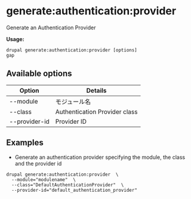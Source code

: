 # generate:authentication:provider
Generate an Authentication Provider

**Usage:**
```
drupal generate:authentication:provider [options]
gap
```

## Available options
Option | Details
-------|-------------
--module | モジュール名
--class | Authentication Provider class
--provider-id | Provider ID

## Examples
* Generate an authentication provider specifying the module, the class and the provider id
```
drupal generate:authentication:provider  \
  --module="modulename"  \
  --class="DefaultAuthenticationProvider"  \
  --provider-id="default_authentication_provider"
```
